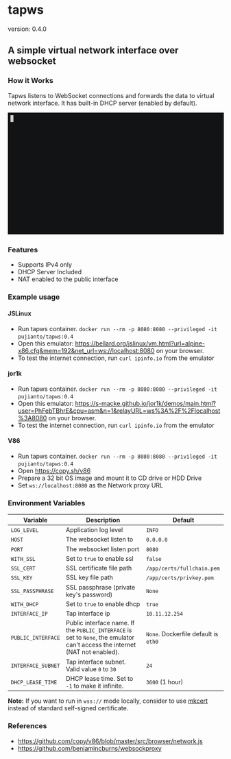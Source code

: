 # tapws
version: 0.4.0

## A simple virtual network interface over websocket

### How it Works

Tapws listens to WebSocket connections and forwards the data to virtual network interface.
It has built-in DHCP server (enabled by default).

![](./screenshot.gif)

### Features
- Supports IPv4 only
- DHCP Server Included
- NAT enabled to the public interface

### Example usage


#### JSLinux

- Run tapws container. `docker run --rm -p 8080:8080 --privileged -it pujianto/tapws:0.4`
- Open this emulator: https://bellard.org/jslinux/vm.html?url=alpine-x86.cfg&mem=192&net_url=ws://localhost:8080 on your browser.
- To test the internet connection, run `curl ipinfo.io` from the emulator

#### jor1k

- Run tapws container. `docker run --rm -p 8080:8080 --privileged -it pujianto/tapws:0.4`
- Open this emulator: https://s-macke.github.io/jor1k/demos/main.html?user=PhFebTBhrE&cpu=asm&n=1&relayURL=ws%3A%2F%2Flocalhost%3A8080 on your browser.
- To test the internet connection, run `curl ipinfo.io` from the emulator

#### V86

- Run tapws container. `docker run --rm -p 8080:8080 --privileged -it pujianto/tapws:0.4`
- Open https://copy.sh/v86
- Prepare a 32 bit OS image and mount it to CD drive or HDD Drive
- Set `ws://localhost:8080` as the Network proxy URL



### Environment Variables

| Variable | Description | Default |
| --- | --- | --- |
| `LOG_LEVEL` | Application log level | `INFO` |
| `HOST` | The websocket listen to | `0.0.0.0` |
| `PORT` | The websocket listen port | `8080` |
| `WITH_SSL` | Set to `true` to enable ssl |`false` |
| `SSL_CERT` | SSL certificate file path | `/app/certs/fullchain.pem` |
| `SSL_KEY` | SSL key file path | `/app/certs/privkey.pem` |
| `SSL_PASSPHRASE` | SSL passphrase (private key's password)| `None` |
| `WITH_DHCP`  | Set to `true` to enable dhcp | `true` |
| `INTERFACE_IP` | Tap interface ip | `10.11.12.254` |
| `PUBLIC_INTERFACE` | Public interface name. If the `PUBLIC_INTERFACE` is set to `None`, the emulator can't access the internet (NAT not enabled). |  `None`. Dockerfile default is `eth0` |
| `INTERFACE_SUBNET` | Tap interface subnet. Valid value `0` to `30` | `24` |
| `DHCP_LEASE_TIME` | DHCP lease time. Set to `-1` to make it infinite. | `3600` (1 hour)| 




**Note:** If you want to run in `wss://` mode locally, consider to use [mkcert](https://github.com/FiloSottile/mkcert) instead of standard self-signed certificate.

### References

- https://github.com/copy/v86/blob/master/src/browser/network.js
- https://github.com/benjamincburns/websockproxy
